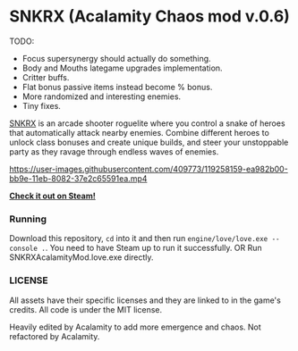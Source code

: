 



# SNKRX (Acalamity Chaos mod v.0.6)

TODO:
- Focus supersynergy should actually do something.
- Body and Mouths lategame upgrades implementation.
- Critter buffs.
- Flat bonus passive items instead become % bonus.
- More randomized and interesting enemies.
- Tiny fixes.

[SNKRX](https://store.steampowered.com/app/915310/SNKRX/) is an arcade shooter roguelite where you control a snake of heroes that automatically attack nearby enemies.
Combine different heroes to unlock class bonuses and create unique builds, and steer your unstoppable party as they ravage through endless waves of enemies.

https://user-images.githubusercontent.com/409773/119258159-ea982b00-bb9e-11eb-8082-37e2c65591ea.mp4

[**Check it out on Steam!**](https://store.steampowered.com/app/915310/SNKRX/)

### Running

Download this repository, `cd` into it and then run `engine/love/love.exe --console .`. You need to have Steam up to run it successfully.
OR
Run SNKRXAcalamityMod.love.exe directly.

### LICENSE

All assets have their specific licenses and they are linked to in the game's credits. All code is under the MIT license.

Heavily edited by Acalamity to add more emergence and chaos. Not refactored by Acalamity.